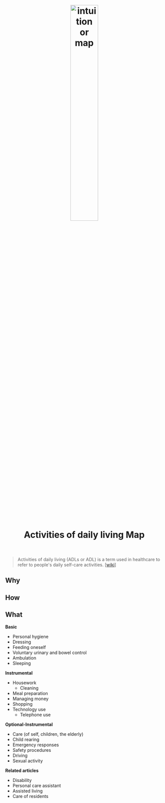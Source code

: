 <h1 align="center">
<br>
	<a href="https://www.wikiwand.com/en/Hygiene#/External_links">
  <img src="https://i.imgur.com/KCvSSwp.png" alt="intuition or map" width=42%">
  </a>
  <br><br>
Activities of daily living Map
  <br><br>
</h1>

> Activities of daily living (ADLs or ADL) is a term used in healthcare to refer to people's daily self-care activities. [[wiki](https://www.wikiwand.com/en/Activities_of_daily_living)]

## Why 



## How


## What 

**Basic**	

* Personal hygiene
* Dressing
* Feeding oneself
* Voluntary urinary and bowel control
* Ambulation
* Sleeping

**Instrumental**	

* Housework 
	* Cleaning
* Meal preparation
* Managing money
* Shopping
* Technology use 
	* Telephone use

**Optional-Instrumental**	

* Care (of self, children, the elderly)
* Child rearing
* Emergency responses
* Safety procedures
* Driving
* Sexual activity

**Related articles**	

* Disability
* Personal care assistant
* Assisted living
* Care of residents



